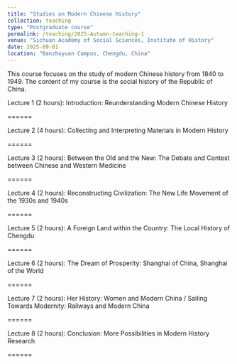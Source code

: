 ```yaml
---
title: "Studies on Modern Chinese History"
collection: teaching
type: "Postgraduate course"
permalink: /teaching/2025-Autumn-teaching-1
venue: "Sichuan Academy of Social Sciences, Institute of History"
date: 2025-09-01
location: "Banzhuyuan Campus, Chengdu, China"
---
```


This course focuses on the study of modern Chinese history from 1840 to 1949. The content of my course is the social history of the Republic of China.

Lecture 1 (2 hours): Introduction: Reunderstanding Modern Chinese History

======

Lecture 2 (4 hours): Collecting and Interpreting Materials in Modern History

======

Lecture 3 (2 hours): Between the Old and the New: The Debate and Contest between Chinese and Western Medicine

======

Lecture 4 (2 hours): Reconstructing Civilization: The New Life Movement of the 1930s and 1940s

======

Lecture 5 (2 hours): A Foreign Land within the Country: The Local History of Chengdu

======

Lecture 6 (2 hours): The Dream of Prosperity: Shanghai of China, Shanghai of the World

======

Lecture 7 (2 hours): Her History: Women and Modern China / Sailing Towards Modernity: Railways and Modern China

======

Lecture 8 (2 hours): Conclusion: More Possibilities in Modern History Research

======
